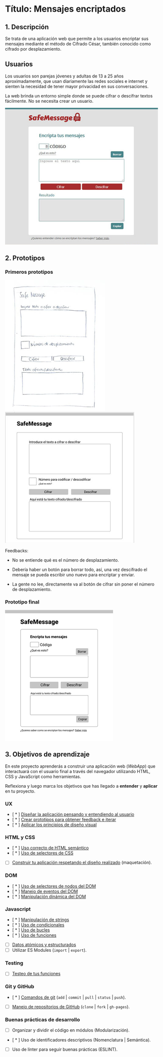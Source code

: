 # Título: Mensajes encriptados

## 1. Descripción

Se trata de una aplicación web que permite a los usuarios encriptar sus mensajes mediante el método de Cifrado César, también conocido como cifrado por desplazamiento.

## Usuarios

Los usuarios son parejas jóvenes y adultas de 13 a 25 años aproximadamente, que usan diariamente las redes sociales e internet y sienten la necesidad de tener mayor privacidad en sus conversaciones.

La web brinda un entorno simple donde se puede cifrar o descifrar textos fácilmente. No se necesita crear un usuario.

![Imagen proyecto](./src/assets/proyecto.jpg)

## 2. Prototipos

### Primeros prototipos

![Primer sketch](./src/assets/sketch1.jpg) ![Prototipo](./src/assets/wireframe1.jpg)

Feedbacks: 

- No se entiende qué es el número de desplazamiento.

- Debería haber un botón para borrar todo, así, una vez descifrado el mensaje se pueda escribir uno nuevo para encriptar y enviar.

- La gente no lee, directamente va al botón de cifrar sin poner el número de desplazamiento.

### Prototipo final

![Prototipo final](./src/assets/prototipofinal.jpg)

## 3. Objetivos de aprendizaje

En este proyecto aprenderás a construir una aplicación web (_WebApp_) que
interactuará con el usuario final a través del navegador utilizando HTML, CSS y
JavaScript como herramientas.

Reflexiona y luego marca los objetivos que has llegado a **entender** y
**aplicar** en tu proyecto.

### UX

* [ * ] [Diseñar la aplicación pensando y entendiendo al usuario](https://lms.laboratoria.la/cohorts/lim-2020-01-bc-core-lim012/courses/intro-ux/01-el-proceso-de-diseno/00-el-proceso-de-diseno)
* [ * ] [Crear prototipos para obtener feedback e iterar](https://lms.laboratoria.la/cohorts/lim-2020-01-bc-core-lim012/courses/product-design/00-sketching/00-sketching)
* [ * ] [Aplicar los principios de diseño visual](https://lms.laboratoria.la/cohorts/lim-2020-01-bc-core-lim012/courses/product-design/01-visual-design/01-visual-design-basics)

### HTML y CSS

* [ * ] [Uso correcto de HTML semántico](https://developer.mozilla.org/en-US/docs/Glossary/Semantics#Semantics_in_HTML)
* [ * ] [Uso de selectores de CSS](https://developer.mozilla.org/es/docs/Web/CSS/Selectores_CSS)
* [  ] [Construir tu aplicación respetando el diseño realizado](https://lms.laboratoria.la/cohorts/lim-2020-01-bc-core-lim012/courses/css/01-css/02-boxmodel-and-display) (maquetación).

### DOM

* [ * ] [Uso de selectores de nodos del DOM](https://lms.laboratoria.la/cohorts/lim-2020-01-bc-core-lim012/courses/browser/02-dom/03-1-dom-methods-selection)
* [ * ] [Manejo de eventos del DOM](https://lms.laboratoria.la/cohorts/lim-2020-01-bc-core-lim012/courses/browser/02-dom/04-events)
* [ * ] [Manipulación dinámica del DOM](https://developer.mozilla.org/es/docs/Referencia_DOM_de_Gecko/Introducci%C3%B3n)

### Javascript

* [ * ] [Manipulación de strings](https://lms.laboratoria.la/cohorts/lim-2020-01-bc-core-lim012/courses/javascript/06-strings/01-strings)
* [ * ] [Uso de condicionales](https://lms.laboratoria.la/cohorts/lim-2020-01-bc-core-lim012/courses/javascript/02-flow-control/01-conditionals-and-loops)
* [ * ] [Uso de bucles](https://lms.laboratoria.la/cohorts/lim-2020-01-bc-core-lim012/courses/javascript/02-flow-control/02-loops)
* [ * ] [Uso de funciones](https://lms.laboratoria.la/cohorts/lim-2019-09-bc-core-lim011/courses/javascript/02-flow-control/03-functions)
* [ ] [Datos atómicos y estructurados](https://www.todojs.com/tipos-datos-javascript-es6/)
* [ ] Utilizar ES Modules (`import` | `export`).

### Testing

* [  ] [Testeo de tus funciones](https://jestjs.io/docs/es-ES/getting-started)

### Git y GitHub

* [ * ] [Comandos de git](https://lms.laboratoria.la/cohorts/lim-2019-09-bc-core-lim011/courses/scm/01-git/04-commands)
  (`add` | `commit` | `pull` | `status` | `push`).
* [ ] [Manejo de repositorios de GitHub](https://lms.laboratoria.la/cohorts/lim-2019-09-bc-core-lim011/courses/scm/02-github/01-github)  (`clone` | `fork` | `gh-pages`).

### Buenas prácticas de desarrollo

* [ ] Organizar y dividir el código en módulos (Modularización).
* [ * ] Uso de identificadores descriptivos (Nomenclatura | Semántica).
* [ ] Uso de linter para seguir buenas prácticas (ESLINT).